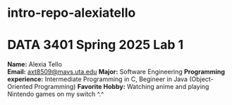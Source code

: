 # intro-repo-alexiatello
# DATA 3401 Spring 2025 Lab 1

**Name:** Alexia Tello \
**Email:** axt8509@mavs.uta.edu
**Major:** Software Engineering
**Programming experience:** Intermediate Programming in C, Begineer in Java (Object-Oriented Programming)
**Favorite Hobby:** Watching anime and playing Nintendo games on my switch ^.^


